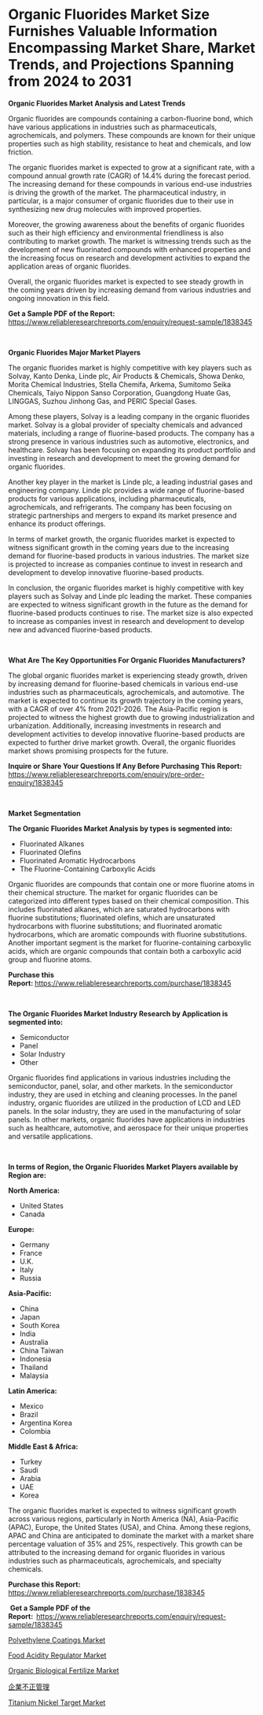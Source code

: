 <p><h1>Organic Fluorides Market Size Furnishes Valuable Information Encompassing Market Share, Market Trends, and Projections Spanning from 2024 to 2031</h1></p><p><strong>Organic Fluorides Market Analysis and Latest Trends</strong></p>
<p><p>Organic fluorides are compounds containing a carbon-fluorine bond, which have various applications in industries such as pharmaceuticals, agrochemicals, and polymers. These compounds are known for their unique properties such as high stability, resistance to heat and chemicals, and low friction.</p><p>The organic fluorides market is expected to grow at a significant rate, with a compound annual growth rate (CAGR) of 14.4% during the forecast period. The increasing demand for these compounds in various end-use industries is driving the growth of the market. The pharmaceutical industry, in particular, is a major consumer of organic fluorides due to their use in synthesizing new drug molecules with improved properties.</p><p>Moreover, the growing awareness about the benefits of organic fluorides such as their high efficiency and environmental friendliness is also contributing to market growth. The market is witnessing trends such as the development of new fluorinated compounds with enhanced properties and the increasing focus on research and development activities to expand the application areas of organic fluorides.</p><p>Overall, the organic fluorides market is expected to see steady growth in the coming years driven by increasing demand from various industries and ongoing innovation in this field.</p></p>
<p><strong>Get a Sample PDF of the Report:&nbsp;</strong> <a href="https://www.reliableresearchreports.com/enquiry/request-sample/1838345">https://www.reliableresearchreports.com/enquiry/request-sample/1838345</a></p>
<p>&nbsp;</p>
<p><strong>Organic Fluorides Major Market Players</strong></p>
<p><p>The organic fluorides market is highly competitive with key players such as Solvay, Kanto Denka, Linde plc, Air Products & Chemicals, Showa Denko, Morita Chemical Industries, Stella Chemifa, Arkema, Sumitomo Seika Chemicals, Taiyo Nippon Sanso Corporation, Guangdong Huate Gas, LINGGAS, Suzhou Jinhong Gas, and PERIC Special Gases.</p><p>Among these players, Solvay is a leading company in the organic fluorides market. Solvay is a global provider of specialty chemicals and advanced materials, including a range of fluorine-based products. The company has a strong presence in various industries such as automotive, electronics, and healthcare. Solvay has been focusing on expanding its product portfolio and investing in research and development to meet the growing demand for organic fluorides.</p><p>Another key player in the market is Linde plc, a leading industrial gases and engineering company. Linde plc provides a wide range of fluorine-based products for various applications, including pharmaceuticals, agrochemicals, and refrigerants. The company has been focusing on strategic partnerships and mergers to expand its market presence and enhance its product offerings.</p><p>In terms of market growth, the organic fluorides market is expected to witness significant growth in the coming years due to the increasing demand for fluorine-based products in various industries. The market size is projected to increase as companies continue to invest in research and development to develop innovative fluorine-based products.</p><p>In conclusion, the organic fluorides market is highly competitive with key players such as Solvay and Linde plc leading the market. These companies are expected to witness significant growth in the future as the demand for fluorine-based products continues to rise. The market size is also expected to increase as companies invest in research and development to develop new and advanced fluorine-based products.</p></p>
<p>&nbsp;</p>
<p><strong>What Are The Key Opportunities For Organic Fluorides Manufacturers?</strong></p>
<p><p>The global organic fluorides market is experiencing steady growth, driven by increasing demand for fluorine-based chemicals in various end-use industries such as pharmaceuticals, agrochemicals, and automotive. The market is expected to continue its growth trajectory in the coming years, with a CAGR of over 4% from 2021-2026. The Asia-Pacific region is projected to witness the highest growth due to growing industrialization and urbanization. Additionally, increasing investments in research and development activities to develop innovative fluorine-based products are expected to further drive market growth. Overall, the organic fluorides market shows promising prospects for the future.</p></p>
<p><strong>Inquire or Share Your Questions If Any Before Purchasing This Report:</strong> <a href="https://www.reliableresearchreports.com/enquiry/pre-order-enquiry/1838345">https://www.reliableresearchreports.com/enquiry/pre-order-enquiry/1838345</a></p>
<p>&nbsp;</p>
<p><strong>Market Segmentation</strong></p>
<p><strong>The Organic Fluorides Market Analysis by types is segmented into:</strong></p>
<p><ul><li>Fluorinated Alkanes</li><li>Fluorinated Olefins</li><li>Fluorinated Aromatic Hydrocarbons</li><li>The Fluorine-Containing Carboxylic Acids</li></ul></p>
<p><p>Organic fluorides are compounds that contain one or more fluorine atoms in their chemical structure. The market for organic fluorides can be categorized into different types based on their chemical composition. This includes fluorinated alkanes, which are saturated hydrocarbons with fluorine substitutions; fluorinated olefins, which are unsaturated hydrocarbons with fluorine substitutions; and fluorinated aromatic hydrocarbons, which are aromatic compounds with fluorine substitutions. Another important segment is the market for fluorine-containing carboxylic acids, which are organic compounds that contain both a carboxylic acid group and fluorine atoms.</p></p>
<p><strong>Purchase this Report:&nbsp;</strong><a href="https://www.reliableresearchreports.com/purchase/1838345">https://www.reliableresearchreports.com/purchase/1838345</a></p>
<p>&nbsp;</p>
<p><strong>The Organic Fluorides Market Industry Research by Application is segmented into:</strong></p>
<p><ul><li>Semiconductor</li><li>Panel</li><li>Solar Industry</li><li>Other</li></ul></p>
<p><p>Organic fluorides find applications in various industries including the semiconductor, panel, solar, and other markets. In the semiconductor industry, they are used in etching and cleaning processes. In the panel industry, organic fluorides are utilized in the production of LCD and LED panels. In the solar industry, they are used in the manufacturing of solar panels. In other markets, organic fluorides have applications in industries such as healthcare, automotive, and aerospace for their unique properties and versatile applications.</p></p>
<p>&nbsp;</p>
<p><strong>In terms of Region, the Organic Fluorides Market Players available by Region are:</strong></p>
<p>
    <p> <strong> North America: </strong>
        <ul>
            <li>United States</li>
            <li>Canada</li>
        </ul>
        </p> 
    <p> <strong> Europe: </strong>
        <ul>
            <li>Germany</li>
            <li>France</li>
            <li>U.K.</li>
            <li>Italy</li>
            <li>Russia</li>
        </ul>
        </p> 
    <p> <strong> Asia-Pacific: </strong>
        <ul>
            <li>China</li>
            <li>Japan</li>
            <li>South Korea</li>
            <li>India</li>
            <li>Australia</li>
            <li>China Taiwan</li>
            <li>Indonesia</li>
            <li>Thailand</li>
            <li>Malaysia</li>
        </ul>
        </p> 
    <p> <strong> Latin America: </strong>
        <ul>
            <li>Mexico</li>
            <li>Brazil</li>
            <li>Argentina Korea</li>
            <li>Colombia</li>
        </ul>
        </p> 
    <p> <strong> Middle East & Africa: </strong>
        <ul>
            <li>Turkey</li>
            <li>Saudi</li>
            <li>Arabia</li>
            <li>UAE</li>
            <li>Korea</li>
        </ul>
    </p>
    </p>
<p><p>The organic fluorides market is expected to witness significant growth across various regions, particularly in North America (NA), Asia-Pacific (APAC), Europe, the United States (USA), and China. Among these regions, APAC and China are anticipated to dominate the market with a market share percentage valuation of 35% and 25%, respectively. This growth can be attributed to the increasing demand for organic fluorides in various industries such as pharmaceuticals, agrochemicals, and specialty chemicals.</p></p>
<p><strong>Purchase this Report: </strong><a href="https://www.reliableresearchreports.com/purchase/1838345">https://www.reliableresearchreports.com/purchase/1838345</a></p>
<p>&nbsp;<strong>Get a Sample PDF of the Report:&nbsp;&nbsp;</strong><a href="https://www.reliableresearchreports.com/enquiry/request-sample/1838345">https://www.reliableresearchreports.com/enquiry/request-sample/1838345</a></p>
<p><strong></strong></p>
<p><p><a href="https://github.com/dimitrishawkinswaynenp91rgz/Market-Research-Report-List-1/blob/main/polyethylene-coatings-market.md">Polyethylene Coatings Market</a></p><p><a href="https://github.com/changoleonlaverguenzanoexiste/Market-Research-Report-List-2/blob/main/food-acidity-regulator-market.md">Food Acidity Regulator Market</a></p><p><a href="https://issuu.com/reportprime-2/docs/organic-biological-fertilize-market-size-2030.pptx">Organic Biological Fertilize Market</a></p><p><a href="https://github.com/avbqbctihcbe2/Market-Research-Report-List-1/blob/main/9752798194038.md">企業不正管理</a></p><p><a href="https://issuu.com/reportprime-2/docs/titanium-nickel-target-market-size-2030.pptx">Titanium Nickel Target Market</a></p></p>
